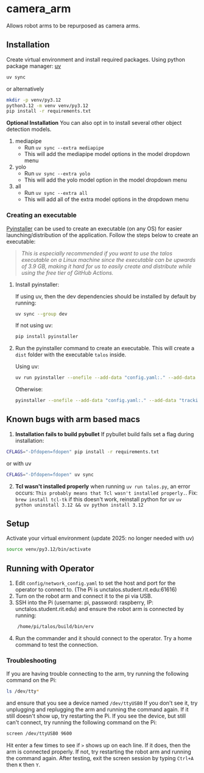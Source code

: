 # camera_arm

Allows robot arms to be repurposed as camera arms.

## Installation

Create virtual environment and install required packages.
Using python package manager: [uv](https://docs.astral.sh/uv/getting-started/installation/)
```bash
uv sync
```
or alternatively
```bash
mkdir -p venv/py3.12
python3.12 -m venv venv/py3.12
pip install -r requirements.txt
```

**Optional Installation**
You can also opt in to install several other object detection models.

1. mediapipe
    * Run `uv sync --extra mediapipe`
    * This will add the mediapipe model options in the model dropdown menu
2. yolo
    * Run `uv sync --extra yolo`
    * This will add the yolo model option in the model dropdown menu
3. all
    * Run `uv sync --extra all`
    * This will add all of the extra model options in the dropdown menu

### Creating an executable
[Pyinstaller](https://pyinstaller.org/en/stable/) can be used to create an executable (on any OS) for easier launching/distribution of the application. Follow the steps below to create an executable:

>*This is especially recommended if you want to use the talos executable on a Linux machine since the executable can be upwards of 3.9 GB, making it hard for us to easily create and distribute while using the free tier of GitHub Actions.*

1. Install pyinstaller:
    
    If using uv, then the dev dependencies should be installed by default by running:
    ```bash
    uv sync --group dev
    ```
    If not using uv:
    ```bash
    pip install pyinstaller
    ```

2. Run the pyinstaller command to create an executable. This will create a `dist` folder with the executable `talos` inside.

    Using uv:
    ```bash
    uv run pyinstaller --onefile --add-data "config.yaml:." --add-data "tracking/haar_cascade/haarcascade_frontalface_default.xml:tracking/haar_cascade" --add-data "tracking/media_pipe/efficientdet_lite0.tflite:tracking/media_pipe" --add-data "tracking/media_pipe/pose_landmarker_lite.task:tracking/media_pipe" talos.py
    ```
    Otherwise:
    ```bash
    pyinstaller --onefile --add-data "config.yaml:." --add-data "tracking/haar_cascade/haarcascade_frontalface_default.xml:tracking/haar_cascade" --add-data "tracking/media_pipe/efficientdet_lite0.tflite:tracking/media_pipe" --add-data "tracking/media_pipe/pose_landmarker_lite.task:tracking/media_pipe" talos.py
    ```


## Known bugs with arm based macs
1. **Installation fails to build pybullet**
If pybullet build fails set a flag during installation:
```bash
CFLAGS="-Dfdopen=fdopen" pip install -r requirements.txt
```
or with uv
```bash
CFLAGS="-Dfdopen=fdopen" uv sync
```
2. **Tcl wasn't installed properly**
when running `uv run talos.py`, an error occurs:
`This probably means that Tcl wasn't installed properly.`.
Fix: `brew install tcl-tk` 
if this doesn't work, reinstall python for uv
`uv python uninstall 3.12 && uv python install 3.12`

## Setup

Activate your virtual environment (update 2025: no longer needed with uv)

```bash
source venv/py3.12/bin/activate
```

## Running with Operator
1. Edit `config/network_config.yaml` to set the host and port for the operator to connect to. (The Pi is unctalos.student.rit.edu:61616)
2. Turn on the robot arm and connect it to the pi via USB.
3. SSH into the Pi (username: pi, password: raspberry, IP: unctalos.student.rit.edu) and ensure the robot arm is connected by running:
```bash
    /home/pi/talos/build/bin/erv
```
4. Run the commander and it should connect to the operator. Try a home command to test the connection.


### Troubleshooting
If you are having trouble connecting to the arm, try running the following command on the Pi:
```bash
ls /dev/tty*
```
and ensure that you see a device named `/dev/ttyUSB0`
If you don't see it, try unplugging and replugging the arm and running the command again. If it still doesn't show up, try restarting the Pi.
If you see the device, but still can't connect, try running the following command on the Pi:
```bash
screen /dev/ttyUSB0 9600
```
Hit enter a few times to see if `>` shows up on each line. If it does, then the arm is connected properly. If not, try restarting the robot arm and running the command again.
After testing, exit the screen session by typing `Ctrl+A` then `K` then `Y`.
